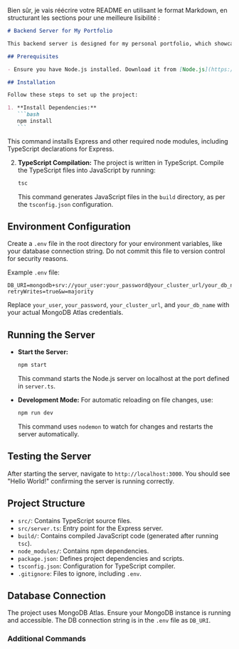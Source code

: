 Bien sûr, je vais réécrire votre README en utilisant le format Markdown, en structurant les sections pour une meilleure lisibilité :

````markdown
# Backend Server for My Portfolio

This backend server is designed for my personal portfolio, which showcases my projects. It's built with Express and TypeScript.

## Prerequisites

- Ensure you have Node.js installed. Download it from [Node.js](https://nodejs.org/).

## Installation

Follow these steps to set up the project:

1. **Install Dependencies:**
   ```bash
   npm install
   ```
````

This command installs Express and other required node modules, including TypeScript declarations for Express.

2. **TypeScript Compilation:**
   The project is written in TypeScript. Compile the TypeScript files into JavaScript by running:
   ```bash
   tsc
   ```
   This command generates JavaScript files in the `build` directory, as per the `tsconfig.json` configuration.

## Environment Configuration

Create a `.env` file in the root directory for your environment variables, like your database connection string. Do not commit this file to version control for security reasons.

Example `.env` file:

```env
DB_URI=mongodb+srv://your_user:your_password@your_cluster_url/your_db_name?retryWrites=true&w=majority
```

Replace `your_user`, `your_password`, `your_cluster_url`, and `your_db_name` with your actual MongoDB Atlas credentials.

## Running the Server

- **Start the Server:**

  ```bash
  npm start
  ```

  This command starts the Node.js server on localhost at the port defined in `server.ts`.

- **Development Mode:**
  For automatic reloading on file changes, use:
  ```bash
  npm run dev
  ```
  This command uses `nodemon` to watch for changes and restarts the server automatically.

## Testing the Server

After starting the server, navigate to `http://localhost:3000`. You should see "Hello World!" confirming the server is running correctly.

## Project Structure

- `src/`: Contains TypeScript source files.
- `src/server.ts`: Entry point for the Express server.
- `build/`: Contains compiled JavaScript code (generated after running `tsc`).
- `node_modules/`: Contains npm dependencies.
- `package.json`: Defines project dependencies and scripts.
- `tsconfig.json`: Configuration for TypeScript compiler.
- `.gitignore`: Files to ignore, including `.env`.

## Database Connection

The project uses MongoDB Atlas. Ensure your MongoDB instance is running and accessible. The DB connection string is in the `.env` file as `DB_URI`.

### Additional Commands

